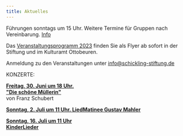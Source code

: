 ```yaml
---
title: Aktuelles
---
```

Führungen sonntags um 15 Uhr.
Weitere Termine für Gruppen nach Vereinbarung. [Info](/fuehrungen/)
  
Das [Veranstaltungsprogramm 2023](/veranstaltungen/2023/) finden Sie als Flyer ab sofort in der Stiftung und im Kulturamt Ottobeuren.
  
Anmeldung zu den Veranstaltungen unter     info@schickling-stiftung.de


KONZERTE:

[**Freitag, 30. Juni um 18 Uhr.     
"Die schöne Müllerin"**](/veranstaltungen/2023/muellerin/)   
von Franz Schubert

[**Sonntag, 2. Juli um 11 Uhr. 
LiedMatinee Gustav Mahler**](/veranstaltungen/2023/mahlermatinee/)


[**Sonntag, 16. Juli um 11 Uhr  
KinderLieder**](/veranstaltungen/2023/kinderlieder/)



